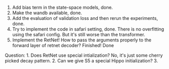 1. Add bias term in the state-space models, done. 
2. Make the wandb available, done. 
3. Add the evaluation of validation loss and then rerun the experiments, done.
4. Try to implement the code in safari setting, done. 
    There is no overfitting using the safari config. But it's still worse than the transformer. 
6. Implement the RetNet! 
    How to pass the arguments properly to the forward layer of retnet decoder? 
    Finished! Done

Question:
    1. Does RetNet use special intialization? No, it's just some cherry picked decay pattern.
    2. Can we give S5 a special Hippo initialization? 
    3. 

